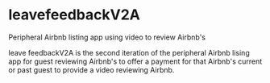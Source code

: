 # leavefeedbackV2A
Peripheral Airbnb listing app using video to review Airbnb's

leave feedbackV2A is the second iteration of the peripheral Airbnb lising app for guest reviewing Airbnb's to offer a payment for that Airbnb's current or past guest to provide a video reviewing Airbnb. 
